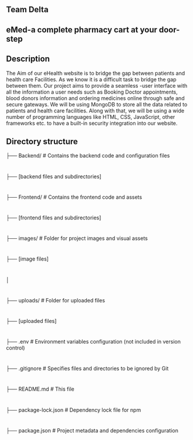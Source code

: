 ## Team Delta

## eMed-a complete pharmacy cart at your door-step

## Description

The Aim of our eHealth website is to bridge the gap between patients and health care Facilities. As we know it is a difficult task to bridge the gap between them. Our project aims to provide a seamless -user interface with all the information a user needs such as Booking Doctor appointments, blood donors information and ordering medicines online through safe and secure gateways. We will be using MongoDB to store all the data related to patients and health care facilities. Along with that, we will be using a wide number of programming languages like HTML, CSS, JavaScript, other frameworks etc. to have a built-in security integration into our website.
## Directory structure
├── Backend/            # Contains the backend code and configuration files
#
├── [backend files and subdirectories]
# 
├── Frontend/           # Contains the frontend code and assets
#   
├── [frontend files and subdirectories]
# 
├── images/             # Folder for project images and visual assets
#  
├── [image files]
# 
│
# 
├── uploads/            # Folder for uploaded files
# 
├── [uploaded files]
# 
├── .env                # Environment variables configuration (not included in version control)
# 
├── .gitignore           # Specifies files and directories to be ignored by Git
# 
├── README.md            # This file
# 
├── package-lock.json    # Dependency lock file for npm
# 
├── package.json         # Project metadata and dependencies configuration

